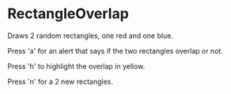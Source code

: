 # RectangleOverlap
Draws 2 random rectangles, one red and one blue.


Press 'a' for an alert that says if the two rectangles overlap or not.

Press 'h' to highlight the overlap in yellow.

Press 'n' for a 2 new rectangles.
